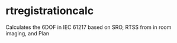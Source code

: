 # rtregistrationcalc
Calculates the 6DOF in IEC 61217 based on SRO, RTSS from in room imaging, and Plan
